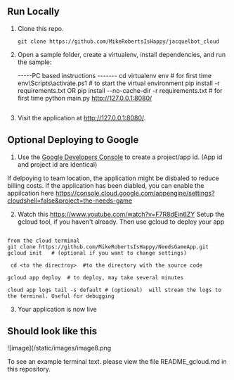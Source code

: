 

## Run Locally

1. Clone this repo.

   ```
   git clone https://github.com/MikeRobertsIsHappy/jacquelbot_cloud
   ```

2. Open a sample folder, create a virtualenv, install dependencies, and run the sample:

   -----PC based instructions -------
   cd <to the directroy>
   virtualenv env  # for first time
   env\Scripts\activate.ps1  # to start the virtual environment
   pip install -r requirements.txt   OR    pip install --no-cache-dir -r requirements.txt    # for first time
   python main.py
   http://127.0.0.1:8080/
   ```

3. Visit the application at  http://127.0.0.1:8080/.


## Optional Deploying to Google

1. Use the [Google Developers Console](https://console.developer.google.com)  to create a project/app id. (App id and project id are identical)   

If delpoying to team location, the application might be disbaled to reduce billing costs.
If the application has been diabled, you can enable the appilcation here https://console.cloud.google.com/appengine/settings?cloudshell=false&project=the-needs-game

2.  Watch this https://www.youtube.com/watch?v=F7R8dEin6ZY
    Setup the gcloud tool, if you haven't already. Then use gcloud to deploy your app
   ```
   
from the cloud terminal
   git clone https://github.com/MikeRobertsIsHappy/NeedsGameApp.git
   gcloud init   # (optional if you want to change settings)
   
    cd <to the directroy>  #to the directory with the source code

   gcloud app deploy  # to deploy, may take several minutes

   cloud app logs tail -s default # (optional)  will stream the logs to the terminal. Useful for debugging
   ```
3. Your application is now live 
   
## Should look like this
   
![image](/static/images/image8.png

To see an example terminal text. please view the file README_gcloud.md in this repository.